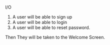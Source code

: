 I/O

1. A user will be able to sign up
2. A user will be able to login
3. A user will be able to reset password.

Then They will be taken to the Welcome Screen.


